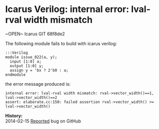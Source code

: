 
Icarus Verilog: internal error: lval-rval width mismatch
========================================================

~OPEN~ Icarus GIT 68f8de2

The following module fails to build with icarus verilog:

    :::Verilog
    module issue_022(a, y);
      input [1:0] a;
      output [1:0] y;
      assign y = 'bx ? 2'b0 : a;
    endmodule

the error message produced is:

    internal error: lval-rval width mismatch: rval->vector_width()==1, lval->vector_width()==2
    assert: elaborate.cc:150: failed assertion rval->vector_width() >= lval->vector_width()

**History:**  
2014-02-15 [Reported](https://github.com/steveicarus/iverilog/issues/12) bug on GitHub  

